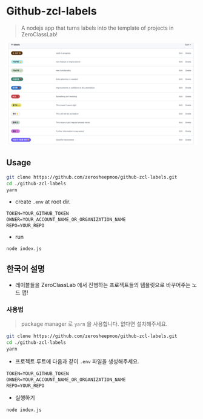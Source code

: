 # Github-zcl-labels

> A nodejs app that turns labels into the template of projects in ZeroClassLab!

![preview](./result.png)

## Usage

```bash
git clone https://github.com/zerosheepmoo/github-zcl-labels.git
cd ./github-zcl-labels
yarn
```

- create `.env` at root dir.

```dotenv
TOKEN=YOUR_GITHUB_TOKEN
OWNER=YOUR_ACCOUNT_NAME_OR_ORGANIZATION_NAME
REPO=YOUR_REPO
```

- run

```bash
node index.js
```

## 한국어 설명

- 레이블들을 ZeroClassLab 에서 진행하는 프로젝트들의 템플릿으로 바꾸어주는 노드 앱!

### 사용법

> package manager 로 `yarn` 을 사용합니다. 없다면 설치해주세요.

```bash
git clone https://github.com/zerosheepmoo/github-zcl-labels.git
cd ./github-zcl-labels
yarn
```

- 프로젝트 루트에 다음과 같이 `.env` 파일을 생성해주세요.

```dotenv
TOKEN=YOUR_GITHUB_TOKEN
OWNER=YOUR_ACCOUNT_NAME_OR_ORGANIZATION_NAME
REPO=YOUR_REPO
```

- 실행하기

```bash
node index.js
```
